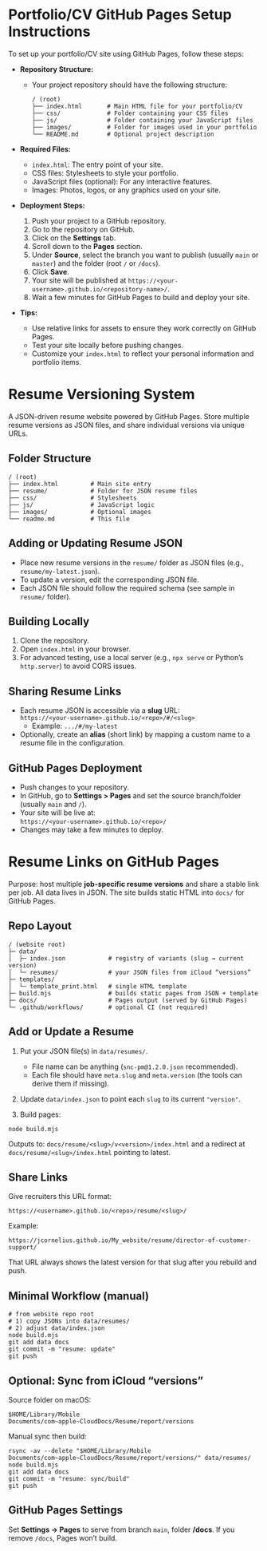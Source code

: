 # Portfolio/CV GitHub Pages Setup Instructions

To set up your portfolio/CV site using GitHub Pages, follow these steps:

- **Repository Structure:**
  - Your project repository should have the following structure:
    ```
    / (root)
    ├── index.html       # Main HTML file for your portfolio/CV
    ├── css/             # Folder containing your CSS files
    ├── js/              # Folder containing your JavaScript files
    ├── images/          # Folder for images used in your portfolio
    └── README.md        # Optional project description
    ```
  
- **Required Files:**
  - `index.html`: The entry point of your site.
  - CSS files: Stylesheets to style your portfolio.
  - JavaScript files (optional): For any interactive features.
  - Images: Photos, logos, or any graphics used on your site.
  
- **Deployment Steps:**
  1. Push your project to a GitHub repository.
  2. Go to the repository on GitHub.
  3. Click on the **Settings** tab.
  4. Scroll down to the **Pages** section.
  5. Under **Source**, select the branch you want to publish (usually `main` or `master`) and the folder (root `/` or `/docs`).
  6. Click **Save**.
  7. Your site will be published at `https://<your-username>.github.io/<repository-name>/`.
  8. Wait a few minutes for GitHub Pages to build and deploy your site.

- **Tips:**
  - Use relative links for assets to ensure they work correctly on GitHub Pages.
  - Test your site locally before pushing changes.
  - Customize your `index.html` to reflect your personal information and portfolio items.

# Resume Versioning System

A JSON-driven resume website powered by GitHub Pages. Store multiple resume versions as JSON files, and share individual versions via unique URLs.

## Folder Structure
```
/ (root)
├── index.html         # Main site entry
├── resume/            # Folder for JSON resume files
├── css/               # Stylesheets
├── js/                # JavaScript logic
├── images/            # Optional images
└── readme.md          # This file
```

## Adding or Updating Resume JSON
- Place new resume versions in the `resume/` folder as JSON files (e.g., `resume/my-latest.json`).
- To update a version, edit the corresponding JSON file.
- Each JSON file should follow the required schema (see sample in `resume/` folder).

## Building Locally
1. Clone the repository.
2. Open `index.html` in your browser.
3. For advanced testing, use a local server (e.g., `npx serve` or Python’s `http.server`) to avoid CORS issues.

## Sharing Resume Links
- Each resume JSON is accessible via a **slug** URL:  
  `https://<your-username>.github.io/<repo>/#/<slug>`
  - Example: `.../#/my-latest`
- Optionally, create an **alias** (short link) by mapping a custom name to a resume file in the configuration.

## GitHub Pages Deployment
- Push changes to your repository.
- In GitHub, go to **Settings > Pages** and set the source branch/folder (usually `main` and `/`).
- Your site will be live at:  
  `https://<your-username>.github.io/<repo>/`
- Changes may take a few minutes to deploy.
# Resume Links on GitHub Pages

Purpose: host multiple **job-specific resume versions** and share a stable link per job. All data lives in JSON. The site builds static HTML into `docs/` for GitHub Pages.

## Repo Layout
```
/ (website root)
├─ data/
│  ├─ index.json            # registry of variants (slug → current version)
│  └─ resumes/              # your JSON files from iCloud “versions”
├─ templates/
│  └─ template_print.html   # single HTML template
├─ build.mjs                # builds static pages from JSON + template
├─ docs/                    # Pages output (served by GitHub Pages)
└─ .github/workflows/       # optional CI (not required)
```

## Add or Update a Resume
1) Put your JSON file(s) in `data/resumes/`.  
   - File name can be anything (`snc-pm@1.2.0.json` recommended).  
   - Each file should have `meta.slug` and `meta.version` (the tools can derive them if missing).

2) Update `data/index.json` to point each `slug` to its current `"version"`.

3) Build pages:
```
node build.mjs
```
Outputs to: `docs/resume/<slug>/v<version>/index.html` and a redirect at `docs/resume/<slug>/index.html` pointing to latest.

## Share Links
Give recruiters this URL format:
```
https://<username>.github.io/<repo>/resume/<slug>/
```
Example:
```
https://jcornelius.github.io/My_website/resume/director-of-customer-support/
```
That URL always shows the latest version for that slug after you rebuild and push.

## Minimal Workflow (manual)
```
# from website repo root
# 1) copy JSONs into data/resumes/
# 2) adjust data/index.json
node build.mjs
git add data docs
git commit -m "resume: update"
git push
```

## Optional: Sync from iCloud “versions”
Source folder on macOS:
```
$HOME/Library/Mobile Documents/com~apple~CloudDocs/Resume/report/versions
```
Manual sync then build:
```
rsync -av --delete "$HOME/Library/Mobile Documents/com~apple~CloudDocs/Resume/report/versions/" data/resumes/
node build.mjs
git add data docs
git commit -m "resume: sync/build"
git push
```

## GitHub Pages Settings
Set **Settings → Pages** to serve from branch `main`, folder **/docs**. If you remove `/docs`, Pages won’t build.
